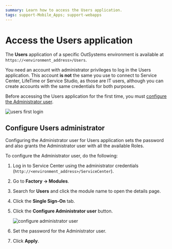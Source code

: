 ```yaml
---
summary: Learn how to access the Users application.
tags: support-Mobile_Apps; support-webapps
---
```


# Access the Users application

The **Users** application of a specific OutSystems environment is available at `https://<environment_address>/Users`.

You need an account with administrator privileges to log in the Users application. This account **is not** the same you use to connect to Service Center, LifeTime or Service Studio, as those are IT users, although you can create accounts with the same credentials for both purposes.

Before accessing the Users application for the first time, you must [configure the Administrator user](accessing-users.md#configure-users-administrator).

![users first login](../../../../.gitbook/assets/users-first-login-usr.png)

## Configure Users administrator

Configuring the Administrator user for Users application sets the password and also grants the Administrator user with all the available Roles.

To configure the Administrator user, do the following:

1. Log in to Service Center using the administrator credentials \(`http://<environment_address>/ServiceCenter`\).
2. Go to **Factory -&gt; Modules**.
3. Search for **Users** and click the module name to open the details page.
4. Click the **Single Sign-On** tab.
5. Click the **Configure Administrator user** button.

   ![configure administrator user](../../../../.gitbook/assets/users-configure-admin-sc.png)

6. Set the password for the Administrator user.
7. Click **Apply**.

